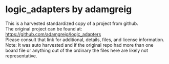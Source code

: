 
# logic_adapters by adamgreig  
This is a harvested standardized copy of a project from github.  
The original project can be found at:  
https://github.com/adamgreig/logic_adapters  
Please consult that link for additional, details, files, and license information.  
Note: It was auto harvested and if the original repo had more than one board file or anything out of the ordinary the files here are likely not representative.  
    